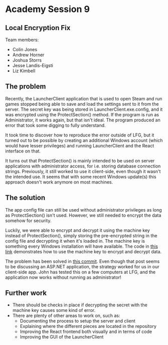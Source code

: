 # Academy Session 9

## Local Encryption Fix

Team members:

- Colin Jones
- Andrew Horner
- Joshua Storrs
- Jesse Landis-Eigsti
- Liz Kimbell

## The problem

Recently, the LauncherClient application that is used to open Steam and run games stopped being able to save and load the settings sent to it from the server. The secret key was being stored in LauncherClient.exe.config, and it was encrypted using the ProtectSection() method. If the program is run as Administrator, it works again, but that isn't ideal. The program produced an error that took some digging to fully understand.

It took time to discover how to reproduce the error outside of LFG, but it turned out to be possible by creating an additional Windows account (which would have lesser privileges) and running LauncherClient and the React interface on that.

It turns out that ProtectSection() is mainly intended to be used on server applications with administrator access, for i.e. storing database connection strings. Previously, it still worked to use it client-side, even though it wasn't the intended use. It seems that with some recent Windows update(s) this approach doesn't work anymore on most machines.

## The solution

The app config file can still be used without administrator privileges as long as ProtectSection() isn't used. However, we still needed to encrypt the data somehow for security.

Luckily, we were able to encrypt and decrypt it using the machine key instead of ProtectSection(), simply storing the pre-encrypted string in the config file and decrypting it when it's loaded in. The machine key is something every Windows installation will have available. The code in [this link](https://stackoverflow.com/questions/36812592/encrypt-and-decrypt-with-machinekey-in-c-sharp) demonstrates how to use the machine key to encrypt and decrypt data.

The problem has been solved in [this commit](https://github.com/ColsterJ/GameLauncher/commit/2ca4249fc4ace5627b43b580ae5dd43e5e05b9e0). Even though that post seems to be discussing an ASP.NET application, the strategy worked for us in our client-side app. John has tested this on a few computers at LFG, and the application now works without running as administrator!

## Further work

- There should be checks in place if decrypting the secret with the machine key causes some kind of error.
- There are plenty of other areas to work on, such as:
  - Documenting the process to setup the server and client
  - Explaining where the different pieces are located in the repository
  - Improving the React frontend both visually and in terms of code
  - Improving the GUI of the LauncherClient
